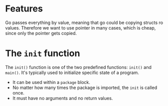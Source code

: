 # Features

Go passes everything by value, meaning that go could be copying structs ro values. 
Therefore we want to use pointer in many cases, which is cheap, since only the pointer
gets copied.

# The `init` function

The `init()` function is one of the two predefined functions: `init()` and `main()`.  It's typically used to
initialize specific state of a program.

   * It can be used within a `package` block.
   * No matter how many times the package is imported, the `init` is called once.
   * It must have no arguments and no return values.